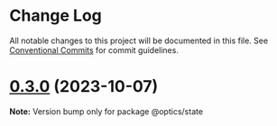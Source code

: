# Change Log

All notable changes to this project will be documented in this file.
See [Conventional Commits](https://conventionalcommits.org) for commit guidelines.

# [0.3.0](https://github.com-private/TSOptics/optics/compare/v0.3.0-alpha.0...v0.3.0) (2023-10-07)

**Note:** Version bump only for package @optics/state

